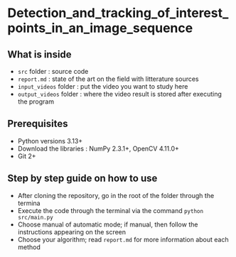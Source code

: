 # Detection_and_tracking_of_interest_points_in_an_image_sequence

## What is inside

- `src` folder : source code
- `report.md` : state of the art on the field with litterature sources
- `input_videos` folder : put the video you want to study here
- `output_videos` folder : where the video result is stored after executing the program

## Prerequisites

- Python versions 3.13+
- Download the libraries : NumPy 2.3.1+, OpenCV 4.11.0+
- Git 2+

## Step by step guide on how to use

- After cloning the repository, go in the root of the folder through the termina
- Execute the code through the terminal via the command `python src/main.py`
- Choose manual of automatic mode; if manual, then follow the instructions appearing on the screen
- Choose your algorithm; read `report.md` for more information about each method
